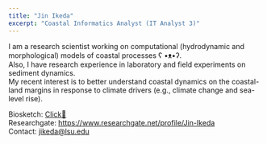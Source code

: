 ```yaml
---
title: "Jin Ikeda"
excerpt: "Coastal Informatics Analyst (IT Analyst 3)"
---
```


I am a research scientist working on computational (hydrodynamic and morphological) models of coastal processes ʕ •ᴥ•ʔ.\
Also, I have research experience in laboratory and field experiments on sediment dynamics.\
My recent interest is to better understand coastal dynamics on the coastal-land margins in response to climate drivers (e.g., climate change and sea-level rise).

Biosketch: <a href=https://github.com/cekees/cekees.github.io/tree/main/assets/images/Ikeda_Biosketch.pdf>Click&#128195;</a> \
Researchgate: https://www.researchgate.net/profile/Jin-Ikeda \
Contact: jikeda@lsu.edu
